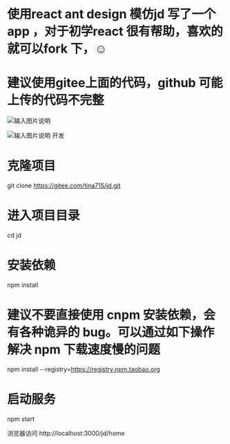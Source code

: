 
# 使用react  ant design 模仿jd 写了一个app ，对于初学react 很有帮助，喜欢的就可以fork 下，☺
# 建议使用gitee上面的代码，github 可能上传的代码不完整 

![输入图片说明](https://images.gitee.com/uploads/images/2019/0710/103423_1d69561f_2307585.png "jd home.png")

![输入图片说明](https://images.gitee.com/uploads/images/2019/0716/170358_e36c9df6_2307585.gif "20190716-170220_capture.gif")
开发
# 克隆项目
git clone https://gitee.com/tina715/jd.git

# 进入项目目录
cd jd

# 安装依赖
npm install

# 建议不要直接使用 cnpm 安装依赖，会有各种诡异的 bug。可以通过如下操作解决 npm 下载速度慢的问题
npm install --registry=https://registry.npm.taobao.org

# 启动服务
npm start

浏览器访问 http://localhost:3000/jd/home
